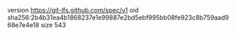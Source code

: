 version https://git-lfs.github.com/spec/v1
oid sha256:2b4b31ea4b1868237e1e99887e2bd5ebf995bb08fe923c8b759aad968e7e4e18
size 543
